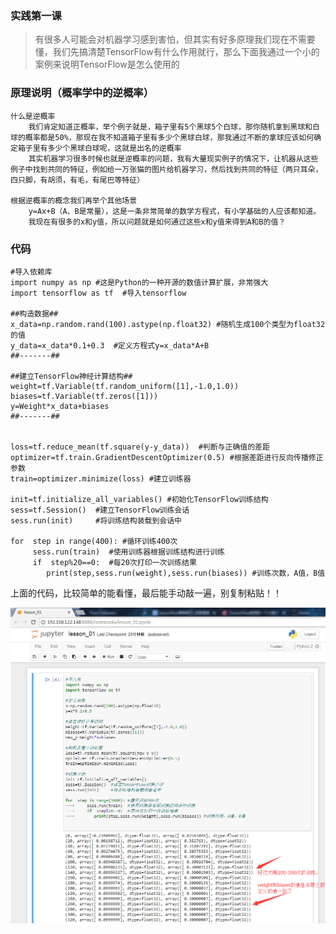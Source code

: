 ### 实践第一课
>有很多人可能会对机器学习感到害怕，但其实有好多原理我们现在不需要懂，我们先搞清楚TensorFlow有什么作用就行，那么下面我通过一个小的案例来说明TensorFlow是怎么使用的


### 原理说明（概率学中的逆概率）


    什么是逆概率
        我们肯定知道正概率，举个例子就是，箱子里有5个黑球5个白球，那你随机拿到黑球和白球的概率都是50%，那现在我不知道箱子里有多少个黑球白球，那我通过不断的拿球应该如何确定箱子里有多少个黑球白球呢，这就是出名的逆概率
        其实机器学习很多时候也就是逆概率的问题，我有大量现实例子的情况下，让机器从这些例子中找到共同的特征，例如给一万张猫的图片给机器学习，然后找到共同的特征（两只耳朵，四只脚，有胡须，有毛，有尾巴等特征）

    根据逆概率的概念我们再举个其他场景
        y=Ax+B（A、B是常量），这是一条非常简单的数学方程式，有小学基础的人应该都知道。
        我现在有很多的x和y值，所以问题就是如何通过这些x和y值来得到A和B的值？





### 代码

	#导入依赖库
	import numpy as np #这是Python的一种开源的数值计算扩展，非常强大
	import tensorflow as tf  #导入tensorflow 
	
	##构造数据##
	x_data=np.random.rand(100).astype(np.float32) #随机生成100个类型为float32的值
	y_data=x_data*0.1+0.3  #定义方程式y=x_data*A+B
	##-------##
	
	##建立TensorFlow神经计算结构##
	weight=tf.Variable(tf.random_uniform([1],-1.0,1.0)) 
	biases=tf.Variable(tf.zeros([1]))     
	y=Weight*x_data+biases
	##-------##
	
	
	loss=tf.reduce_mean(tf.square(y-y_data))  #判断与正确值的差距
	optimizer=tf.train.GradientDescentOptimizer(0.5) #根据差距进行反向传播修正参数
	train=optimizer.minimize(loss) #建立训练器
	
	init=tf.initialize_all_variables() #初始化TensorFlow训练结构
	sess=tf.Session()  #建立TensorFlow训练会话
	sess.run(init)     #将训练结构装载到会话中
	
	for  step in range(400): #循环训练400次
	     sess.run(train)  #使用训练器根据训练结构进行训练
	     if  step%20==0:  #每20次打印一次训练结果
	        print(step,sess.run(weight),sess.run(biases)) #训练次数，A值，B值



上面的代码，比较简单的能看懂，最后能手动敲一遍，别复制粘贴！！


![1](./images/20171207105148.png)
